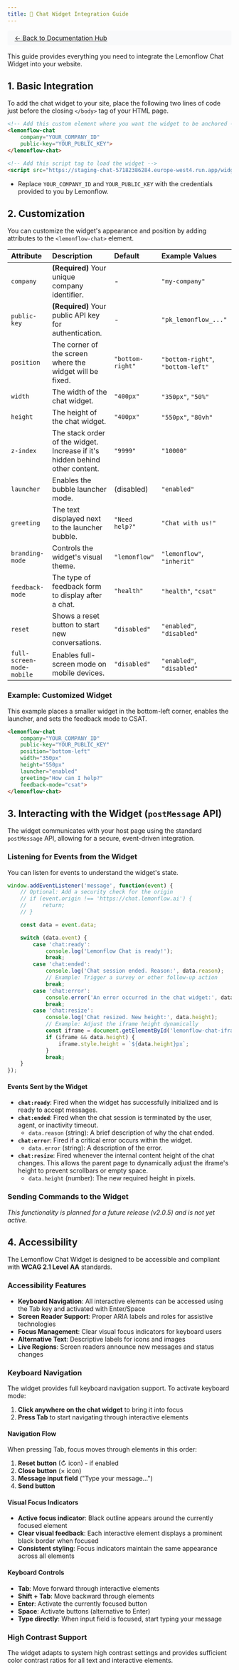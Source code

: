 ```yaml
---
title: 🍋 Chat Widget Integration Guide
---
```


<div style="background: #f8f9fa; padding: 0.5rem 1rem; margin-bottom: 1rem; border-radius: 4px; font-size: 0.9rem;">
  <a href="../">← Back to Documentation Hub</a>
</div>

This guide provides everything you need to integrate the Lemonflow Chat Widget into your website.

## 1. Basic Integration

To add the chat widget to your site, place the following two lines of code just before the closing `</body>` tag of your HTML page.

```html
<!-- Add this custom element where you want the widget to be anchored -->
<lemonflow-chat
    company="YOUR_COMPANY_ID"
    public-key="YOUR_PUBLIC_KEY">
</lemonflow-chat>

<!-- Add this script tag to load the widget -->
<script src="https://staging-chat-57182386284.europe-west4.run.app/widget.js" async></script>
```

-   Replace `YOUR_COMPANY_ID` and `YOUR_PUBLIC_KEY` with the credentials provided to you by Lemonflow.

## 2. Customization

You can customize the widget's appearance and position by adding attributes to the `<lemonflow-chat>` element.

| Attribute    | Description                                                                 | Default          | Example Values                  |
| :----------- | :-------------------------------------------------------------------------- | :--------------- | :------------------------------ |
| `company`    | **(Required)** Your unique company identifier.                              | -                | `"my-company"`                  |
| `public-key` | **(Required)** Your public API key for authentication.                      | -                | `"pk_lemonflow_..."`            |
| `position`   | The corner of the screen where the widget will be fixed.                    | `"bottom-right"` | `"bottom-right"`, `"bottom-left"` |
| `width`      | The width of the chat widget.                                               | `"400px"`        | `"350px"`, `"50%"`                |
| `height`     | The height of the chat widget.                                              | `"400px"`        | `"550px"`, `"80vh"`               |
| `z-index`    | The stack order of the widget. Increase if it's hidden behind other content. | `"9999"`         | `"10000"`                       |
| `launcher`   | Enables the bubble launcher mode.                                           | (disabled)       | `"enabled"`                     |
| `greeting`   | The text displayed next to the launcher bubble.                             | `"Need help?"`   | `"Chat with us!"`               |
| `branding-mode` | Controls the widget's visual theme.                                       | `"lemonflow"`    | `"lemonflow"`, `"inherit"`      |
| `feedback-mode` | The type of feedback form to display after a chat.                        | `"health"`       | `"health"`, `"csat"`            |
| `reset`         | Shows a reset button to start new conversations.                          | `"disabled"`     | `"enabled"`, `"disabled"`       |
| `full-screen-mode-mobile` | Enables full-screen mode on mobile devices.                     | `"disabled"`     | `"enabled"`, `"disabled"`       |

### Example: Customized Widget

This example places a smaller widget in the bottom-left corner, enables the launcher, and sets the feedback mode to CSAT.

```html
<lemonflow-chat
    company="YOUR_COMPANY_ID"
    public-key="YOUR_PUBLIC_KEY"
    position="bottom-left"
    width="350px"
    height="550px"
    launcher="enabled"
    greeting="How can I help?"
    feedback-mode="csat">
</lemonflow-chat>
```

## 3. Interacting with the Widget (`postMessage` API)

The widget communicates with your host page using the standard `postMessage` API, allowing for a secure, event-driven integration.

### Listening for Events from the Widget

You can listen for events to understand the widget's state.

```javascript
window.addEventListener('message', function(event) {
    // Optional: Add a security check for the origin
    // if (event.origin !== 'https://chat.lemonflow.ai') {
    //     return;
    // }

    const data = event.data;

    switch (data.event) {
        case 'chat:ready':
            console.log('Lemonflow Chat is ready!');
            break;
        case 'chat:ended':
            console.log('Chat session ended. Reason:', data.reason);
            // Example: Trigger a survey or other follow-up action
            break;
        case 'chat:error':
            console.error('An error occurred in the chat widget:', data.error);
            break;
        case 'chat:resize':
            console.log('Chat resized. New height:', data.height);
            // Example: Adjust the iframe height dynamically
            const iframe = document.getElementById('lemonflow-chat-iframe'); // Make sure your iframe has an ID
            if (iframe && data.height) {
                iframe.style.height = `${data.height}px`;
            }
            break;
    }
});
```

#### Events Sent by the Widget

-   **`chat:ready`**: Fired when the widget has successfully initialized and is ready to accept messages.
-   **`chat:ended`**: Fired when the chat session is terminated by the user, agent, or inactivity timeout.
    -   `data.reason` (string): A brief description of why the chat ended.
-   **`chat:error`**: Fired if a critical error occurs within the widget.
    -   `data.error` (string): A description of the error.
-   **`chat:resize`**: Fired whenever the internal content height of the chat changes. This allows the parent page to dynamically adjust the iframe's height to prevent scrollbars or empty space.
    -   `data.height` (number): The new required height in pixels.

### Sending Commands to the Widget

*This functionality is planned for a future release (v2.0.5) and is not yet active.*

## 4. Accessibility

The Lemonflow Chat Widget is designed to be accessible and compliant with **WCAG 2.1 Level AA** standards.

### Accessibility Features

- **Keyboard Navigation**: All interactive elements can be accessed using the Tab key and activated with Enter/Space
- **Screen Reader Support**: Proper ARIA labels and roles for assistive technologies
- **Focus Management**: Clear visual focus indicators for keyboard users
- **Alternative Text**: Descriptive labels for icons and images
- **Live Regions**: Screen readers announce new messages and status changes

### Keyboard Navigation

The widget provides full keyboard navigation support. To activate keyboard mode:

1. **Click anywhere on the chat widget** to bring it into focus
2. **Press Tab** to start navigating through interactive elements

#### Navigation Flow

When pressing Tab, focus moves through elements in this order:
1. **Reset button** (↻ icon) - if enabled
2. **Close button** (× icon) 
3. **Message input field** ("Type your message...")
4. **Send button**

#### Visual Focus Indicators

- **Active focus indicator**: Black outline appears around the currently focused element
- **Clear visual feedback**: Each interactive element displays a prominent black border when focused
- **Consistent styling**: Focus indicators maintain the same appearance across all elements

#### Keyboard Controls

- **Tab**: Move forward through interactive elements
- **Shift + Tab**: Move backward through elements  
- **Enter**: Activate the currently focused button
- **Space**: Activate buttons (alternative to Enter)
- **Type directly**: When input field is focused, start typing your message

### High Contrast Support

The widget adapts to system high contrast settings and provides sufficient color contrast ratios for all text and interactive elements.